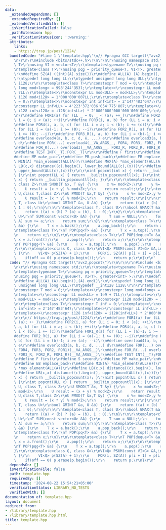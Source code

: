 ```yaml
---
data:
  _extendedDependsOn: []
  _extendedRequiredBy: []
  _extendedVerifiedWith: []
  _isVerificationFailed: false
  _pathExtension: hpp
  _verificationStatusIcon: ':warning:'
  attributes:
    links:
    - https://trap.jp/post/1224/
  bundledCode: "#line 1 \"template.hpp\"\n// #pragma GCC target(\"avx2,popcnt\")\r\
    \n\r\n\r\n#include <bits/stdc++.h>\r\n\r\n\r\nusing namespace std;\r\n\r\ntemplate<typename\
    \ T>\r\nusing VI = vector<T>;\r\ntemplate<typename T>\r\nusing pq = priority_queue<T>;\r\
    \ntemplate<class T>\r\nusing pqg = priority_queue<T, VI<T>, greater<int> >;\r\n\
    \r\n#define SZ(A) ((int)(A).size())\r\n#define ALL(A) (A).begin(),(A).end()\r\n\
    \r\ntypedef long long LL;\r\ntypedef unsigned long long ULL;\r\ntypedef __int128\
    \ i128;\r\n\r\ntemplate<class T>\r\nconstexpr T mod = 0;\r\ntemplate<>\r\nconstexpr\
    \ long mod<long> = 998'244'353l;\r\ntemplate<>\r\nconstexpr LL mod<LL> = 1e9 +\
    \ 7LL;\r\ntemplate<>\r\nconstexpr LL mod<ULL> = mod<LL>;\r\ntemplate<>\r\nconstexpr\
    \ i128 mod<i128> = 1'000'000'007LL;\r\n\r\ntemplate<class T>\r\nconstexpr T inf\
    \ = 0;\r\ntemplate<>\r\nconstexpr int inf<int> = 2'147'483'647;\r\ntemplate<>\r\
    \nconstexpr LL inf<LL> = 4'223'372'036'854'775'807;\r\ntemplate<>\r\nconstexpr\
    \ i128 inf<i128> = i128(inf<LL>) * 2'000'000'000'000'000'000;\r\n\r\n// https://trap.jp/post/1224/\r\
    \n\r\n#define FOR1(a) for (LL _ = 0; _ < (a); ++_)\r\n#define FOR2(i, a) for (LL\
    \ i = 0; i < (a); ++i)\r\n#define FOR3(i, a, b) for (LL i = a; i < (b); ++i)\r\
    \n#define FOR4(i, a, b, c) for (LL i = a; i < (b); i += (c))\r\n#define FOR1_R(a)\
    \ for (LL i = (a)-1; i >= (0); --i)\r\n#define FOR2_R(i, a) for (LL i = (a)-1;\
    \ i >= (0); --i)\r\n#define FOR3_R(i, a, b) for (LL i = (b)-1; i >= (a); --i)\r\
    \n#define overload4(a, b, c, d, e, ...) e\r\n#define overload3(a, b, c, d, ...)\
    \ d\r\n#define FOR(...) overload4(__VA_ARGS__, FOR4, FOR3, FOR2, FOR1)(__VA_ARGS__)\r\
    \n#define FOR_R(...) overload3(__VA_ARGS__, FOR3_R, FOR2_R, FOR1_R)(__VA_ARGS__)\r\
    \n#define TEST INT(__T);FOR(__T)\r\n\r\n#define F first\r\n#define S second\r\n\
    #define MP make_pair\r\n#define PB push_back\r\n#define EB emplace_back\r\n#define\
    \ MIN(A) *min_element(ALL(A))\r\n#define MAX(A) *max_element(ALL(A))\r\n#define\
    \ LB(c,x) distance((c).begin(), lower_bound(ALL(c),(x)))\r\n#define UB(c,x) distance((c).begin(),\
    \ upper_bound(ALL(c),(x)))\r\n\r\nint popcnt(int x) { return __builtin_popcount(x);\
    \ }\r\nint popcnt(LL x) { return __builtin_popcountll(x); }\r\nint popcnt(ULL\
    \ x) { return __builtin_popcountll(x); }\r\n\r\n\r\ntemplate<class U, class T,\
    \ class Z>\r\nU SMOD(T &x, T &y) {\r\n    x %= mod<Z>;\r\n    y %= mod<Z>;\r\n\
    \    U result = (x + y) % mod<Z>;\r\n    return result;\r\n}\r\ntemplate<class\
    \ U,class T,class Z>\r\nU PMOD(T &x,T &y) {\r\n    x %= mod<Z>,y %= mod<Z>;\r\n\
    \    U result = (x * y) % mod<Z>;\r\n    return result;\r\n}\r\n\r\ntemplate<class\
    \ T, class U>\r\nbool GMIN(T &a, U &b) {\r\n    return ((a) > (b) ? (a) = (b),\
    \ 1 : 0);\r\n}\r\n\r\ntemplate<class T, class U>\r\nbool GMAX(T &a, U &b) {\r\n\
    \    return ((a) < (b) ? (a) = (b), 1 : 0);\r\n}\r\n\r\ntemplate<class T, class\
    \ U>\r\nT SUM(const vector<U> &A) {\r\n    T sum = NULL;\r\n    for (auto &&a:\
    \ A) sum += a;\r\n    return sum;\r\n}\r\n\r\ntemplate<class T>\r\nT POP(VI<T>\
    \ &a) {\r\n    T x = a.back();\r\n    a.pop_back();\r\n    return x;\r\n}\r\n\r\
    \ntemplate<class T>\r\nT POP(pq<T> &a) {\r\n    T x = a.top();\r\n    a.pop();\r\
    \n    return x;\r\n}\r\n\r\ntemplate<class T>\r\nT POP(deque<T> &a) {\r\n    T\
    \ x = a.front();\r\n    a.pop();\r\n    return x;\r\n}\r\n\r\ntemplate<class T>\r\
    \nT POP(pqg<T> &a) {\r\n    T x = a.top();\r\n    a.pop();\r\n    return x;\r\n\
    }\r\n\r\ntemplate<class Q, class G>\r\nVI<Q> PSUM(const VI<G> &A,int off = 1)\
    \ {\r\n    VI<Q> p(SZ(A) + 1);\r\n    FOR(i, SZ(A)) p[i + 1] = p[i] + A[i];\r\n\
    \    if(off == 0) p.erase(p.begin());\r\n    return p;\r\n}\r\n"
  code: "// #pragma GCC target(\"avx2,popcnt\")\r\n\r\n\r\n#include <bits/stdc++.h>\r\
    \n\r\n\r\nusing namespace std;\r\n\r\ntemplate<typename T>\r\nusing VI = vector<T>;\r\
    \ntemplate<typename T>\r\nusing pq = priority_queue<T>;\r\ntemplate<class T>\r\
    \nusing pqg = priority_queue<T, VI<T>, greater<int> >;\r\n\r\n#define SZ(A) ((int)(A).size())\r\
    \n#define ALL(A) (A).begin(),(A).end()\r\n\r\ntypedef long long LL;\r\ntypedef\
    \ unsigned long long ULL;\r\ntypedef __int128 i128;\r\n\r\ntemplate<class T>\r\
    \nconstexpr T mod = 0;\r\ntemplate<>\r\nconstexpr long mod<long> = 998'244'353l;\r\
    \ntemplate<>\r\nconstexpr LL mod<LL> = 1e9 + 7LL;\r\ntemplate<>\r\nconstexpr LL\
    \ mod<ULL> = mod<LL>;\r\ntemplate<>\r\nconstexpr i128 mod<i128> = 1'000'000'007LL;\r\
    \n\r\ntemplate<class T>\r\nconstexpr T inf = 0;\r\ntemplate<>\r\nconstexpr int\
    \ inf<int> = 2'147'483'647;\r\ntemplate<>\r\nconstexpr LL inf<LL> = 4'223'372'036'854'775'807;\r\
    \ntemplate<>\r\nconstexpr i128 inf<i128> = i128(inf<LL>) * 2'000'000'000'000'000'000;\r\
    \n\r\n// https://trap.jp/post/1224/\r\n\r\n#define FOR1(a) for (LL _ = 0; _ <\
    \ (a); ++_)\r\n#define FOR2(i, a) for (LL i = 0; i < (a); ++i)\r\n#define FOR3(i,\
    \ a, b) for (LL i = a; i < (b); ++i)\r\n#define FOR4(i, a, b, c) for (LL i = a;\
    \ i < (b); i += (c))\r\n#define FOR1_R(a) for (LL i = (a)-1; i >= (0); --i)\r\n\
    #define FOR2_R(i, a) for (LL i = (a)-1; i >= (0); --i)\r\n#define FOR3_R(i, a,\
    \ b) for (LL i = (b)-1; i >= (a); --i)\r\n#define overload4(a, b, c, d, e, ...)\
    \ e\r\n#define overload3(a, b, c, d, ...) d\r\n#define FOR(...) overload4(__VA_ARGS__,\
    \ FOR4, FOR3, FOR2, FOR1)(__VA_ARGS__)\r\n#define FOR_R(...) overload3(__VA_ARGS__,\
    \ FOR3_R, FOR2_R, FOR1_R)(__VA_ARGS__)\r\n#define TEST INT(__T);FOR(__T)\r\n\r\
    \n#define F first\r\n#define S second\r\n#define MP make_pair\r\n#define PB push_back\r\
    \n#define EB emplace_back\r\n#define MIN(A) *min_element(ALL(A))\r\n#define MAX(A)\
    \ *max_element(ALL(A))\r\n#define LB(c,x) distance((c).begin(), lower_bound(ALL(c),(x)))\r\
    \n#define UB(c,x) distance((c).begin(), upper_bound(ALL(c),(x)))\r\n\r\nint popcnt(int\
    \ x) { return __builtin_popcount(x); }\r\nint popcnt(LL x) { return __builtin_popcountll(x);\
    \ }\r\nint popcnt(ULL x) { return __builtin_popcountll(x); }\r\n\r\n\r\ntemplate<class\
    \ U, class T, class Z>\r\nU SMOD(T &x, T &y) {\r\n    x %= mod<Z>;\r\n    y %=\
    \ mod<Z>;\r\n    U result = (x + y) % mod<Z>;\r\n    return result;\r\n}\r\ntemplate<class\
    \ U,class T,class Z>\r\nU PMOD(T &x,T &y) {\r\n    x %= mod<Z>,y %= mod<Z>;\r\n\
    \    U result = (x * y) % mod<Z>;\r\n    return result;\r\n}\r\n\r\ntemplate<class\
    \ T, class U>\r\nbool GMIN(T &a, U &b) {\r\n    return ((a) > (b) ? (a) = (b),\
    \ 1 : 0);\r\n}\r\n\r\ntemplate<class T, class U>\r\nbool GMAX(T &a, U &b) {\r\n\
    \    return ((a) < (b) ? (a) = (b), 1 : 0);\r\n}\r\n\r\ntemplate<class T, class\
    \ U>\r\nT SUM(const vector<U> &A) {\r\n    T sum = NULL;\r\n    for (auto &&a:\
    \ A) sum += a;\r\n    return sum;\r\n}\r\n\r\ntemplate<class T>\r\nT POP(VI<T>\
    \ &a) {\r\n    T x = a.back();\r\n    a.pop_back();\r\n    return x;\r\n}\r\n\r\
    \ntemplate<class T>\r\nT POP(pq<T> &a) {\r\n    T x = a.top();\r\n    a.pop();\r\
    \n    return x;\r\n}\r\n\r\ntemplate<class T>\r\nT POP(deque<T> &a) {\r\n    T\
    \ x = a.front();\r\n    a.pop();\r\n    return x;\r\n}\r\n\r\ntemplate<class T>\r\
    \nT POP(pqg<T> &a) {\r\n    T x = a.top();\r\n    a.pop();\r\n    return x;\r\n\
    }\r\n\r\ntemplate<class Q, class G>\r\nVI<Q> PSUM(const VI<G> &A,int off = 1)\
    \ {\r\n    VI<Q> p(SZ(A) + 1);\r\n    FOR(i, SZ(A)) p[i + 1] = p[i] + A[i];\r\n\
    \    if(off == 0) p.erase(p.begin());\r\n    return p;\r\n}\r\n"
  dependsOn: []
  isVerificationFile: false
  path: template.hpp
  requiredBy: []
  timestamp: '2024-08-22 15:54:21+05:00'
  verificationStatus: LIBRARY_NO_TESTS
  verifiedWith: []
documentation_of: template.hpp
layout: document
redirect_from:
- /library/template.hpp
- /library/template.hpp.html
title: template.hpp
---
```

